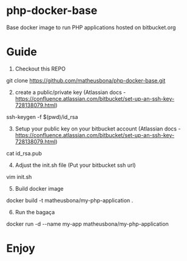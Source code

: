 # php-docker-base
Base docker image to run PHP applications hosted on bitbucket.org

# Guide

1. Checkout this REPO

git clone https://github.com/matheusbona/php-docker-base.git

2. create a public/private key (Atlassian docs - https://confluence.atlassian.com/bitbucket/set-up-an-ssh-key-728138079.html)

ssh-keygen -f $(pwd)/id_rsa

3. Setup your public key on your bitbucket account (Atlassian docs - https://confluence.atlassian.com/bitbucket/set-up-an-ssh-key-728138079.html)

cat id_rsa.pub

4. Adjust the init.sh file (Put your bitbucket ssh url) 

vim init.sh

5. Build docker image 

docker build -t matheusbona/my-php-application .

6. Run the bagaça

docker run -d --name my-app matheusbona/my-php-application


# Enjoy
